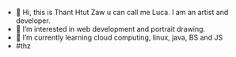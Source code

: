 - 👋 Hi, this is Thant Htut Zaw u can call me Luca. I am an artist and developer.
- 👀 I’m interested in web development and portrait drawing. 
- 🌱 I’m currently learning cloud computing, linux, java, BS and JS  
- #thz

